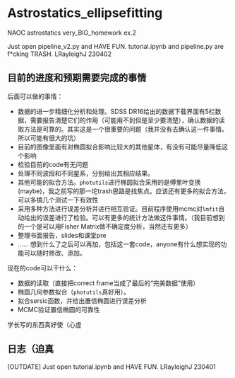 # Astrostatics_ellipsefitting
NAOC astrostatics very_BIG_homework ex.2

Just open pipeline_v2.py and HAVE FUN. tutorial.ipynb and pipeline.py are f*cking TRASH.  LRayleighJ 230402

## 目前的进度和预期需要完成的事情

后面可以做的事情：
* 数据的进一步精细化分析和处理。SDSS DR16给出的数据下载界面有5栏数据，需要报告清楚它们的作用（可能用不到但是至少要清楚），确认数据的读取方法是可靠的。其实这是一个很重要的问题（我并没有去确认这一件事情。所以可能有很大的坑）
* 目前的图像里面有对椭圆拟合影响比较大的其他星体，有没有可能尽量降低这个影响
* 检验目前的code有无问题
* 处理不同波段和不同星系，分别给出其相应结果。
* 其他可能的拟合方法。`photutils`进行椭圆拟合采用的是傅里叶变换(maybe)，我之前写的那一坨trash思路是找焦点。应该还有更多的拟合方法，可以多搞几个测试一下有效性
* 采用多种方法进行误差分析并进行相互验证。目前程序使用mcmc对`lmfit`自动给出的误差进行了检验。可以有更多的统计方法做这件事情。（我目前想到的一个是可以用Fisher Matrix做不确定度分析，当然还有更多）
* 整理书面报告，slides和课堂pre
* ……
想到什么了之后可以再加，包括这一套code，anyone有什么想实现的功能可以随时修改、添加。

现在的code可以干什么：
* 数据的读取（直接把correct frame当成了最后的“完美数据”使用）
* 椭圆几何参数拟合（`photutils`真好用）。
* 拟合sersic函数，并给出置信椭圆进行误差分析
* MCMC验证置信椭圆的可靠性

学长写的东西真好使（心虚
## 日志（迫真
[OUTDATE] Just open tutorial.ipynb and HAVE FUN. LRayleighJ 230401

